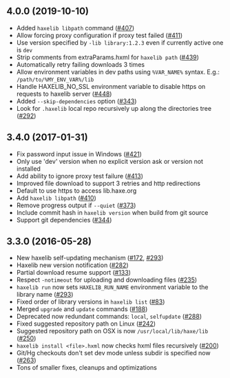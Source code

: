 ## 4.0.0 (2019-10-10)

 - Added `haxelib libpath` command ([#407](https://github.com/HaxeFoundation/haxelib/issues/407))
 - Allow forcing proxy configuration if proxy test failed ([#411](https://github.com/HaxeFoundation/haxelib/issues/411))
 - Use version specified by `-lib library:1.2.3` even if currently active one is `dev`
 - Strip comments from extraParams.hxml for `haxelib path` ([#439](https://github.com/HaxeFoundation/haxelib/issues/439))
 - Automatically retry failing downloads 3 times
 - Allow environment variables in dev paths using `%VAR_NAME%` syntax. E.g.: `/path/to/%MY_ENV_VAR%/lib`
 - Handle HAXELIB_NO_SSL environment variable to disable https on requests to haxelib server ([#448](https://github.com/HaxeFoundation/haxelib/issues/448))
 - Added `--skip-dependencies` option ([#343](https://github.com/HaxeFoundation/haxelib/issues/343))
 - Look for `.haxelib` local repo recursively up along the directories tree ([#292](https://github.com/HaxeFoundation/haxelib/issues/292))

## 3.4.0 (2017-01-31)

 - Fix password input issue in Windows ([#421](https://github.com/HaxeFoundation/haxelib/issues/421))
 - Only use 'dev' version when no explicit version ask or version not installed
 - Add ability to ignore proxy test failure ([#413](https://github.com/HaxeFoundation/haxelib/issues/413))
 - Improved file download to support 3 retries and http redirections
 - Default to use https to access lib.haxe.org
 - Add `haxelib libpath` ([#410](https://github.com/HaxeFoundation/haxelib/issues/410))
 - Remove progress output if `--quiet` ([#373](https://github.com/HaxeFoundation/haxelib/issues/373))
 - Include commit hash in `haxelib version` when build from git source
 - Support git dependencies ([#344](https://github.com/HaxeFoundation/haxelib/issues/344))

## 3.3.0 (2016-05-28)

 - New haxelib self-updating mechanism ([#172](https://github.com/HaxeFoundation/haxelib/issues/172), [#293](https://github.com/HaxeFoundation/haxelib/issues/293))
 - Haxelib new version notification ([#282](https://github.com/HaxeFoundation/haxelib/issues/282))
 - Partial download resume support ([#133](https://github.com/HaxeFoundation/haxelib/issues/133))
 - Respect `-notimeout` for uploading and downloading files ([#235](https://github.com/HaxeFoundation/haxelib/issues/235))
 - `haxelib run` now sets `HAXELIB_RUN_NAME` environment variable to the library name ([#293](https://github.com/HaxeFoundation/haxelib/issues/293))
 - Fixed order of library versions in `haxelib list` ([#83](https://github.com/HaxeFoundation/haxelib/issues/83))
 - Merged `upgrade` and `update` commands ([#188](https://github.com/HaxeFoundation/haxelib/issues/188))
 - Deprecated now redundant commands: `local`, `selfupdate` ([#288](https://github.com/HaxeFoundation/haxelib/issues/288))
 - Fixed suggested repository path on Linux ([#242](https://github.com/HaxeFoundation/haxelib/issues/242))
 - Suggested repository path on OSX is now `/usr/local/lib/haxe/lib` ([#250](https://github.com/HaxeFoundation/haxelib/issues/250))
 - `haxelib install <file>.hxml` now checks hxml files recursively ([#200](https://github.com/HaxeFoundation/haxelib/issues/200))
 - Git/Hg checkouts don't set dev mode unless subdir is specified now ([#263](https://github.com/HaxeFoundation/haxelib/issues/263))
 - Tons of smaller fixes, cleanups and optimizations
